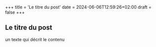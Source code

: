 +++
title = 'Le titre du post'
date = 2024-06-06T12:59:26+02:00
draft = false
+++

## Le titre du post

un texte qui décrit le contenu
